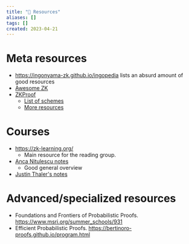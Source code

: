 ```yaml
---
title: "🔎 Resources"
aliases: []
tags: []
created: 2023-04-21
---
```


# Meta resources
- https://ingonyama-zk.github.io/ingopedia lists an absurd amount of good resources
- [Awesome ZK](https://github.com/ventali/awesome-zk)
- [ZKProof](https://docs.zkproof.org)
	- [List of schemes](https://docs.zkproof.org/schemes)
	- [More resources](https://docs.zkproof.org/edu)

# Courses
- https://zk-learning.org/
	- Main resource for the reading group.
- [Anca Nitulescu notes](https://www.di.ens.fr/~nitulesc/files/Survey-SNARKs.pdf)
	- Good general overview
- [Justin Thaler's notes](https://people.cs.georgetown.edu/jthaler/ProofsArgsAndZK.pdf)

# Advanced/specialized resources
- Foundations and Frontiers of Probabilistic Proofs. https://www.msri.org/summer_schools/931
- Efficient Probabilistic Proofs. https://bertinoro-proofs.github.io/program.html
